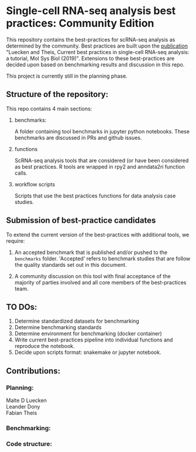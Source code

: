 # Single-cell RNA-seq analysis best practices: Community Edition

This repository contains the best-practices for scRNA-seq analysis as determined by the 
community. Best practices are built upon the [publication](https://www.ncbi.nlm.nih.gov/pubmed/31217225) "Luecken and Theis, Current 
best practices in single-cell RNA-seq analysis: a tutorial, Mol Sys Biol (2019)".
Extensions to these best-practices are decided upon based on benchmarking results and 
discussion in this repo.

This project is currently still in the planning phase.


## Structure of the repository:

This repo contains 4 main sections:
1. benchmarks:

   A folder containing tool benchmarks in jupyter python notebooks. These benchmarks
   are discussed in PRs and github issues.

2. functions

   ScRNA-seq analysis tools that are considered (or have been considered as
   best practices. R tools are wrapped in rpy2 and anndata2ri function calls.

3. workflow scripts
   
   Scripts that use the best practices functions for data analysis case studies.


## Submission of best-practice candidates

To extend the current version of the best-practices with additional tools, we require:
1. An accepted benchmark that is published and/or pushed to the `benchmarks` folder.
   'Accepted' refers to benchmark studies that are follow the quality standards set out
   in this document.

2. A community discussion on this tool with final acceptance of the majority of parties
   involved and all core members of the best-practices team.


## TO DOs:

1. Determine standardized datasets for benchmarking
2. Determine benchmarking standards
3. Determine environment for benchmarking (docker container)
4. Write current best-practices pipeline into individual functions and reproduce the 
   notebook.
5. Decide upon scripts format: snakemake or jupyter notebook.



## Contributions:

### Planning:
Malte D Luecken  
Leander Dony  
Fabian Theis  

### Benchmarking:


### Code structure:
